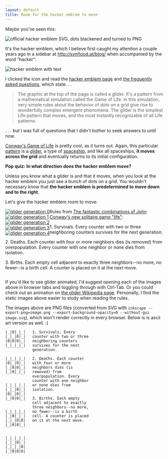 ```yaml
---
layout: default
title: Room for the hacker emblem to move
---
```

Maybe you've seen this:

<img src="http://greptilian.com/images/glider-orig.png" alt="official hacker emblem SVG, dots blackened and turned to PNG">

It's the hacker emblem, which I believe first caught my attention a couple years ago in a sidebar at http://synflood.at/blog/ when accompanied by the word "hacker":

<img src="http://greptilian.com/images/hacker.png" alt="hacker emblem with text">

I clicked the icon and read the [hacker emblem page](http://www.catb.org/hacker-emblem) and [the frequently asked questions](http://www.catb.org/hacker-emblem/faqs.html), which state. . .

> The graphic at the top of the page is called a glider. It's a pattern from a mathematical simulation called the Game of Life. In this simulation, very simple rules about the behavior of dots on a grid give rise to wonderfully complex emergent phenomena. The glider is the simplest Life pattern that moves, and the most instantly recognizable of all Life patterns.

. . . but I was full of questions that I didn't bother to seek answers to until now.

[Conway's Game of Life](http://www.conwaylife.com/wiki/Conway%27s_Game_of_Life) is pretty cool, as it turns out.  Again, this particular [pattern][] is a [glider][], a type of [spaceship][], and like all spaceships, **it moves across the grid** and eventually returns to its initial configuration.

**Pop quiz: In what direction does the hacker emblem move?**

Unless you know what a glider is and that it moves, when you look at the hacker emblem you just see a bunch of dots on a grid.  You wouldn't necessary know that **the hacker emblem is predetermined to move down and to the right**.

Let's give the hacker emblem room to move:

<div style="float:left; width=180px;">
<a href="http://greptilian.com/images/glidermove0.png">
<img src="http://greptilian.com/images/glidermove0.png" alt="glider generation 0">
</a>
<br>

<a href="http://greptilian.com/images/glidermove1.png">
<img src="http://greptilian.com/images/glidermove1.png" alt="glider generation 1">
</a>
<br>

<a href="http://greptilian.com/images/glidermove2.png">
<img src="http://greptilian.com/images/glidermove2.png" alt="glider generation 2">
</a>
<br>

<a href="http://greptilian.com/images/glidermove3.png">
<img src="http://greptilian.com/images/glidermove3.png" alt="glider generation 3">
</a>
<br>

<a href="http://greptilian.com/images/glidermove4.png">
<img src="http://greptilian.com/images/glidermove4.png" alt="glider generation 4">
</a>
<br>

</div>
<p>
Rules from <a href="http://web.archive.org/web/20090603015231/http://ddi.cs.uni-potsdam.de/HyFISCH/Produzieren/lis_projekt/proj_gamelife/ConwayScientificAmerican.htm">The fantastic combinations of John Conway's new solitaire game "life"</a>:
</p>

<p>
1. Survivals. Every counter with two or three neighboring counters survives for the next generation.
</p>

<p>
2. Deaths. Each counter with four or more neighbors dies (is removed) from overpopulation. Every counter with one neighbor or none dies from isolation.
</p>

<p>
3. Births. Each empty cell adjacent to exactly three neighbors--no more, no fewer--is a birth cell. A counter is placed on it at the next move.
</p>

<div style="clear:left;">
</div>

If you'd like to see glider animated, I'd suggest opening each of the images above in browser tabs and toggling through with Ctrl-Tab.  Or you could check out an animation on [the glider Wikipedia page](http://en.wikipedia.org/wiki/Glider_%28Conway%27s_Life%29).  Personally, I find the static images above easier to study when reading the rules.

The images above are PNG files (converted from SVG with `inkscape --export-png=image.png --export-background-opacity=0 --without-gui image.svg`), which won't render correctly in every browser.  Below is is ascii art version as well. :)

    |_|0|_|_|   1. Survivals. Every
    |_|_|0|_|   counter with two or three
    |0|0|0|_|   neighboring counters
    |_|_|_|_|   survives for the next
                generation.            

    |_|_|_|_|   2. Deaths. Each counter
    |0|_|0|_|   with four or more
    |_|0|0|_|   neighbors dies (is
    |_|0|_|_|   removed) from
                overpopulation. Every
                counter with one neighbor
    |_|_|_|_|   or none dies from
    |_|_|0|_|   isolation.
    |0|_|0|_|                            
    |_|0|0|_|   3. Births. Each empty
                cell adjacent to exactly
                three neighbors--no more,
    |_|_|_|_|   no fewer--is a birth
    |_|0|_|_|   cell. A counter is placed
    |_|_|0|0|   on it at the next move.
    |_|0|0|_|


    |_|_|_|_|
    |_|_|0|_|
    |_|_|_|0|
    |_|0|0|0|


[pattern]: http://www.conwaylife.com/wiki/Pattern
[glider]: http://www.conwaylife.com/wiki/Glider
[spaceship]: http://www.conwaylife.com/wiki/Spaceship
